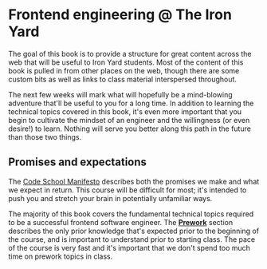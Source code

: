 # Frontend engineering @ The Iron Yard
The goal of this book is to provide a structure for great content across the web that will be useful to Iron Yard students. Most of the content of this book is pulled in from other places on the web, though there are some custom bits as well as links to class material interspersed throughout.

The next few weeks will mark what will hopefully be a mind-blowing adventure that'll be useful to you for a long time. In addition to learning the technical topics covered in this book, it's even more important that you begin to cultivate the mindset of an engineer and the willingness (or even desire!) to learn. Nothing will serve you better along this path in the future than those two things.

## Promises and expectations
The [Code School Manifesto](http://masondesu.github.io/code-school-manifesto/) describes both the promises we make and what we expect in return. This course will be difficult for most; it's intended to push you and stretch your brain in potentially unfamiliar ways.

The majority of this book covers the fundamental technical topics required to be a successful frontend software engineer. The [**Prework**](content/2-prework.md) section describes the only prior knowledge that's expected prior to the beginning of the course, and is important to understand prior to starting class. The pace of the course is very fast and it's important that we don't spend too much time on prework topics in class.